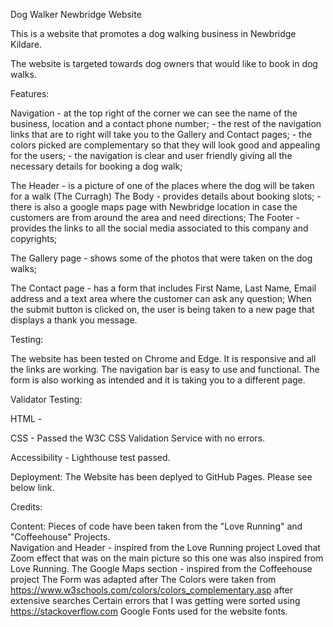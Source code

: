 Dog Walker Newbridge Website

This is a website that promotes a dog walking business in Newbridge Kildare.

The website is targeted towards dog owners that would like to book in dog walks. 


Features:

Navigation - at the top right of the corner we can see the name of the business, location and a contact phone number;
           - the rest of the navigation links that are to right will take you to the Gallery and Contact pages; 
           - the colors picked are complementary so that they will look good and appealing for the users;
           - the navigation is clear and user friendly giving all the necessary details for booking a dog walk;

The Header - is a picture of one of the places where the dog will be taken for a walk (The Curragh)
The Body   - provides details about booking slots;
           - there is also a google maps page with Newbridge location in case the customers are from around the area and need directions;
The Footer - provides the links to all the social media associated to this company and copyrights; 

The Gallery page - shows some of the photos that were taken on the dog walks;

The Contact page - has a form that includes First Name, Last Name, Email address and a text area where the customer can ask any question; When the submit button is clicked on, the user is being taken to a new page that displays a thank you message. 


Testing:

The website has been tested on Chrome and Edge. It is responsive and all the links are working. 
The navigation bar is easy to use and functional. 
The form is also working as intended and it is taking you to a different page. 


Validator Testing:

HTML - 

CSS - Passed the W3C CSS Validation Service with no errors. 

Accessibility - Lighthouse test passed. 


Deployment:
The Website has been deplyed to GitHub Pages. Please see below link. 



Credits:


Content:
Pieces of code have been taken from the "Love Running" and "Coffeehouse" Projects.  
      Navigation and Header - inspired from the Love Running project
      Loved that Zoom effect that was on the main picture so this one was also inspired from Love Running.
      The Google Maps section - inspired from the Coffeehouse project
      The Form was adapted after 
      The Colors were taken from https://www.w3schools.com/colors/colors_complementary.asp after extensive searches
      Certain errors that I was getting were sorted using https://stackoverflow.com
      Google Fonts used for the website fonts. 



